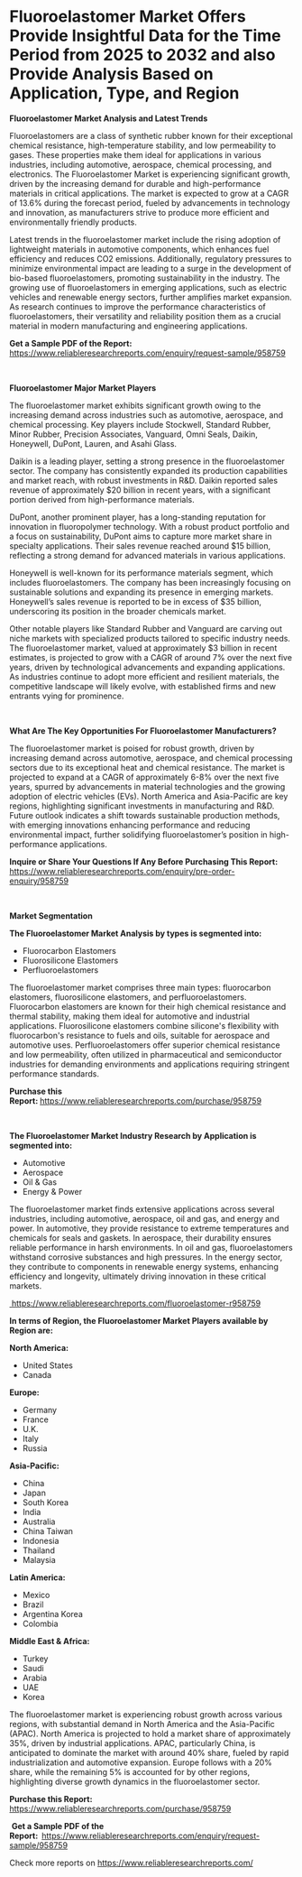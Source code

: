 <p><h1>Fluoroelastomer Market Offers Provide Insightful Data for the Time Period from 2025 to 2032 and also Provide Analysis Based on Application, Type, and Region</h1></p><p><strong>Fluoroelastomer Market Analysis and Latest Trends</strong></p>
<p><p>Fluoroelastomers are a class of synthetic rubber known for their exceptional chemical resistance, high-temperature stability, and low permeability to gases. These properties make them ideal for applications in various industries, including automotive, aerospace, chemical processing, and electronics. The Fluoroelastomer Market is experiencing significant growth, driven by the increasing demand for durable and high-performance materials in critical applications. The market is expected to grow at a CAGR of 13.6% during the forecast period, fueled by advancements in technology and innovation, as manufacturers strive to produce more efficient and environmentally friendly products.</p><p>Latest trends in the fluoroelastomer market include the rising adoption of lightweight materials in automotive components, which enhances fuel efficiency and reduces CO2 emissions. Additionally, regulatory pressures to minimize environmental impact are leading to a surge in the development of bio-based fluoroelastomers, promoting sustainability in the industry. The growing use of fluoroelastomers in emerging applications, such as electric vehicles and renewable energy sectors, further amplifies market expansion. As research continues to improve the performance characteristics of fluoroelastomers, their versatility and reliability position them as a crucial material in modern manufacturing and engineering applications.</p></p>
<p><strong>Get a Sample PDF of the Report:&nbsp;</strong> <a href="https://www.reliableresearchreports.com/enquiry/request-sample/958759?utm_campaign=3250&utm_medium=2&utm_source=Github&utm_content=ia&utm_term=21032025&utm_id=fluoroelastomer">https://www.reliableresearchreports.com/enquiry/request-sample/958759</a></p>
<p>&nbsp;</p>
<p><strong>Fluoroelastomer Major Market Players</strong></p>
<p><p>The fluoroelastomer market exhibits significant growth owing to the increasing demand across industries such as automotive, aerospace, and chemical processing. Key players include Stockwell, Standard Rubber, Minor Rubber, Precision Associates, Vanguard, Omni Seals, Daikin, Honeywell, DuPont, Lauren, and Asahi Glass. </p><p>Daikin is a leading player, setting a strong presence in the fluoroelastomer sector. The company has consistently expanded its production capabilities and market reach, with robust investments in R&D. Daikin reported sales revenue of approximately $20 billion in recent years, with a significant portion derived from high-performance materials.</p><p>DuPont, another prominent player, has a long-standing reputation for innovation in fluoropolymer technology. With a robust product portfolio and a focus on sustainability, DuPont aims to capture more market share in specialty applications. Their sales revenue reached around $15 billion, reflecting a strong demand for advanced materials in various applications.</p><p>Honeywell is well-known for its performance materials segment, which includes fluoroelastomers. The company has been increasingly focusing on sustainable solutions and expanding its presence in emerging markets. Honeywell’s sales revenue is reported to be in excess of $35 billion, underscoring its position in the broader chemicals market.</p><p>Other notable players like Standard Rubber and Vanguard are carving out niche markets with specialized products tailored to specific industry needs. The fluoroelastomer market, valued at approximately $3 billion in recent estimates, is projected to grow with a CAGR of around 7% over the next five years, driven by technological advancements and expanding applications. As industries continue to adopt more efficient and resilient materials, the competitive landscape will likely evolve, with established firms and new entrants vying for prominence.</p></p>
<p>&nbsp;</p>
<p><strong>What Are The Key Opportunities For Fluoroelastomer Manufacturers?</strong></p>
<p><p>The fluoroelastomer market is poised for robust growth, driven by increasing demand across automotive, aerospace, and chemical processing sectors due to its exceptional heat and chemical resistance. The market is projected to expand at a CAGR of approximately 6-8% over the next five years, spurred by advancements in material technologies and the growing adoption of electric vehicles (EVs). North America and Asia-Pacific are key regions, highlighting significant investments in manufacturing and R&D. Future outlook indicates a shift towards sustainable production methods, with emerging innovations enhancing performance and reducing environmental impact, further solidifying fluoroelastomer’s position in high-performance applications.</p></p>
<p><strong>Inquire or Share Your Questions If Any Before Purchasing This Report:</strong> <a href="https://www.reliableresearchreports.com/enquiry/pre-order-enquiry/958759?utm_campaign=3250&utm_medium=2&utm_source=Github&utm_content=ia&utm_term=21032025&utm_id=fluoroelastomer">https://www.reliableresearchreports.com/enquiry/pre-order-enquiry/958759</a></p>
<p>&nbsp;</p>
<p><strong>Market Segmentation</strong></p>
<p><strong>The Fluoroelastomer Market Analysis by types is segmented into:</strong></p>
<p><ul><li>Fluorocarbon Elastomers</li><li>Fluorosilicone Elastomers</li><li>Perfluoroelastomers</li></ul></p>
<p><p>The fluoroelastomer market comprises three main types: fluorocarbon elastomers, fluorosilicone elastomers, and perfluoroelastomers. Fluorocarbon elastomers are known for their high chemical resistance and thermal stability, making them ideal for automotive and industrial applications. Fluorosilicone elastomers combine silicone's flexibility with fluorocarbon's resistance to fuels and oils, suitable for aerospace and automotive uses. Perfluoroelastomers offer superior chemical resistance and low permeability, often utilized in pharmaceutical and semiconductor industries for demanding environments and applications requiring stringent performance standards.</p></p>
<p><strong>Purchase this Report:&nbsp;</strong><a href="https://www.reliableresearchreports.com/purchase/958759?utm_campaign=3250&utm_medium=2&utm_source=Github&utm_content=ia&utm_term=21032025&utm_id=fluoroelastomer">https://www.reliableresearchreports.com/purchase/958759</a></p>
<p>&nbsp;</p>
<p><strong>The Fluoroelastomer Market Industry Research by Application is segmented into:</strong></p>
<p><ul><li>Automotive</li><li>Aerospace</li><li>Oil & Gas</li><li>Energy & Power</li></ul></p>
<p><p>The fluoroelastomer market finds extensive applications across several industries, including automotive, aerospace, oil and gas, and energy and power. In automotive, they provide resistance to extreme temperatures and chemicals for seals and gaskets. In aerospace, their durability ensures reliable performance in harsh environments. In oil and gas, fluoroelastomers withstand corrosive substances and high pressures. In the energy sector, they contribute to components in renewable energy systems, enhancing efficiency and longevity, ultimately driving innovation in these critical markets.</p></p>
<p><a href="https://www.reliableresearchreports.com/fluoroelastomer-r958759?utm_campaign=3250&utm_medium=2&utm_source=Github&utm_content=ia&utm_term=21032025&utm_id=fluoroelastomer">&nbsp;https://www.reliableresearchreports.com/fluoroelastomer-r958759</a></p>
<p><strong>In terms of Region, the Fluoroelastomer Market Players available by Region are:</strong></p>
<p>
    <p> <strong> North America: </strong>
        <ul>
            <li>United States</li>
            <li>Canada</li>
        </ul>
        </p> 
    <p> <strong> Europe: </strong>
        <ul>
            <li>Germany</li>
            <li>France</li>
            <li>U.K.</li>
            <li>Italy</li>
            <li>Russia</li>
        </ul>
        </p> 
    <p> <strong> Asia-Pacific: </strong>
        <ul>
            <li>China</li>
            <li>Japan</li>
            <li>South Korea</li>
            <li>India</li>
            <li>Australia</li>
            <li>China Taiwan</li>
            <li>Indonesia</li>
            <li>Thailand</li>
            <li>Malaysia</li>
        </ul>
        </p> 
    <p> <strong> Latin America: </strong>
        <ul>
            <li>Mexico</li>
            <li>Brazil</li>
            <li>Argentina Korea</li>
            <li>Colombia</li>
        </ul>
        </p> 
    <p> <strong> Middle East & Africa: </strong>
        <ul>
            <li>Turkey</li>
            <li>Saudi</li>
            <li>Arabia</li>
            <li>UAE</li>
            <li>Korea</li>
        </ul>
    </p>
    </p>
<p><p>The fluoroelastomer market is experiencing robust growth across various regions, with substantial demand in North America and the Asia-Pacific (APAC). North America is projected to hold a market share of approximately 35%, driven by industrial applications. APAC, particularly China, is anticipated to dominate the market with around 40% share, fueled by rapid industrialization and automotive expansion. Europe follows with a 20% share, while the remaining 5% is accounted for by other regions, highlighting diverse growth dynamics in the fluoroelastomer sector.</p></p>
<p><strong>Purchase this Report: </strong><a href="https://www.reliableresearchreports.com/purchase/958759?utm_campaign=3250&utm_medium=2&utm_source=Github&utm_content=ia&utm_term=21032025&utm_id=fluoroelastomer">https://www.reliableresearchreports.com/purchase/958759</a></p>
<p>&nbsp;<strong>Get a Sample PDF of the Report:&nbsp;&nbsp;</strong><a href="https://www.reliableresearchreports.com/enquiry/request-sample/958759?utm_campaign=3250&utm_medium=2&utm_source=Github&utm_content=ia&utm_term=21032025&utm_id=fluoroelastomer">https://www.reliableresearchreports.com/enquiry/request-sample/958759</a></p>
<p><strong></strong></p>
<p>Check more reports on <a href="https://www.reliableresearchreports.com/?utm_campaign=3250&utm_medium=2&utm_source=Github&utm_content=ia&utm_term=21032025&utm_id=fluoroelastomer">https://www.reliableresearchreports.com/</a></p>